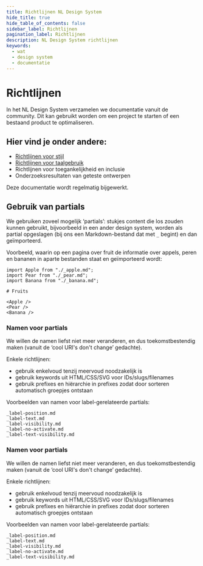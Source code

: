 ```yaml
---
title: Richtlijnen NL Design System
hide_title: true
hide_table_of_contents: false
sidebar_label: Richtlijnen
pagination_label: Richtlijnen
description: NL Design System richtlijnen
keywords:
  - wat
  - design system
  - documentatie
---
```


# Richtlijnen

In het NL Design System verzamelen we documentatie vanuit de community. Dit kan gebruikt worden om een project te starten of een bestaand product te optimaliseren.

## Hier vind je onder andere:

- [Richtlijnen voor stijl](stijl/kleuren)
- [Richtlijnen voor taalgebruik](tekst-en-taalgebruik)
- Richtlijnen voor toegankelijkheid en inclusie
- Onderzoeksresultaten van geteste ontwerpen

Deze documentatie wordt regelmatig bijgewerkt.

## Gebruik van partials

We gebruiken zoveel mogelijk ‘partials’: stukjes content die los zouden kunnen gebruikt, bijvoorbeeld in een ander design system, worden als partial opgeslagen (bij ons een Markdown-bestand dat met `_` begint) en dan geïmporteerd.

Voorbeeld, waarin op een pagina over fruit de informatie over appels, peren en bananen in aparte bestanden staat en geïmporteerd wordt:

```mdx
import Apple from "./_apple.md";
import Pear from "./_pear.md";
import Banana from "./_banana.md";

# Fruits

<Apple />
<Pear />
<Banana />
```

### Namen voor partials

We willen de namen liefst niet meer veranderen, en dus toekomstbestendig maken (vanuit de ‘cool URI's don't change’ gedachte).

Enkele richtlijnen:

- gebruik enkelvoud tenzij meervoud noodzakelijk is
- gebruik keywords uit HTML/CSS/SVG voor IDs/slugs/filenames
- gebruik prefixes en hiërarchie in prefixes zodat door sorteren automatisch groepjes ontstaan

Voorbeelden van namen voor label-gerelateerde partials:

```
_label-position.md
_label-text.md
_label-visibility.md
_label-no-activate.md
_label-text-visibility.md
```

<!-- TODO! -->

### Namen voor partials

We willen de namen liefst niet meer veranderen, en dus toekomstbestendig maken (vanuit de ‘cool URI's don't change’ gedachte).

Enkele richtlijnen:

- gebruik enkelvoud tenzij meervoud noodzakelijk is
- gebruik keywords uit HTML/CSS/SVG voor IDs/slugs/filenames
- gebruik prefixes en hiërarchie in prefixes zodat door sorteren automatisch groepjes ontstaan

Voorbeelden van namen voor label-gerelateerde partials:

```
_label-position.md
_label-text.md
_label-visibility.md
_label-no-activate.md
_label-text-visibility.md
```

<!-- TODO! -->
